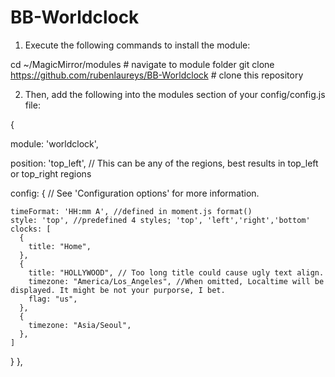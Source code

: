 # BB-Worldclock

1. Execute the following commands to install the module:

cd ~/MagicMirror/modules # navigate to module folder
git clone https://github.com/rubenlaureys/BB-Worldclock # clone this repository

2. Then, add the following into the modules section of your config/config.js file:

{
  
  module: 'worldclock',
  
  position: 'top_left', // This can be any of the regions, best results in top_left or top_right regions
  
  config: {
    // See 'Configuration options' for more information.

    timeFormat: 'HH:mm A', //defined in moment.js format()
    style: 'top', //predefined 4 styles; 'top', 'left','right','bottom'
    clocks: [
      {
        title: "Home",
      },
      {
        title: "HOLLYWOOD", // Too long title could cause ugly text align.
        timezone: "America/Los_Angeles", //When omitted, Localtime will be displayed. It might be not your purporse, I bet.
        flag: "us",
      },
      {
        timezone: "Asia/Seoul",
      },
    ]
  }
},
